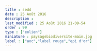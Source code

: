 ```yaml
---
title : sedd
date : 25 Août 2016
description : 
last_modified : 25 Août 2016 21-09-54
order : 99
type : ["eolien"]
miniature : paysagebiodiversite-main.jpg
label : ["aoc","label rouge","epi d'or"]
---
```

